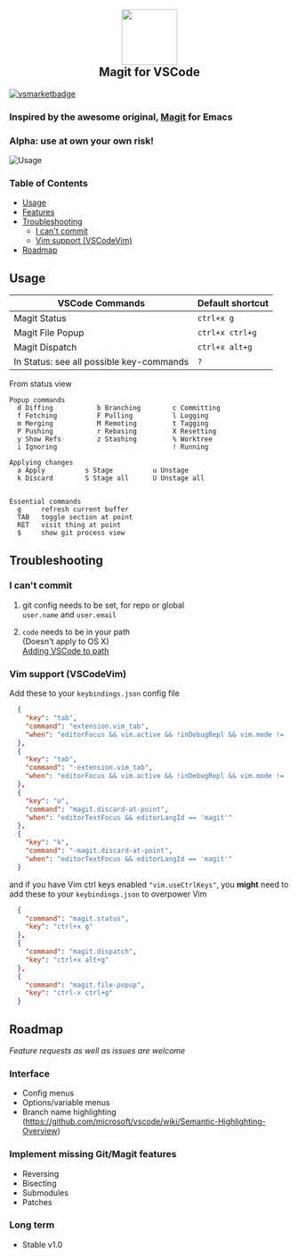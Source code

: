 <h2 align="center"><img src="https://github.com/kahole/vscode-magit/raw/master/images/magit_logo.png" height="100"><br>Magit for VSCode</h2>

[![vsmarketbadge](https://vsmarketplacebadge.apphb.com/version-short/kahole.magit.svg)](https://marketplace.visualstudio.com/items?itemName=kahole.magit)

### Inspired by the awesome original, [Magit](https://magit.vc/) for Emacs  

### **Alpha**: use at own your own risk!

![Usage](https://github.com/kahole/vscode-magit/raw/c13e273164deac7fbfc7e19970a58f90f98bff67/magit_lowdef.gif)

### Table of Contents

- [Usage](#usage)
- [Features](#features)
- [Troubleshooting](#troubleshooting)
  * [I can't commit](#i-cant-commit)
  * [Vim support (VSCodeVim)](#vim-support-vscodevim)
- [Roadmap](#roadmap)

## Usage

| VSCode Commands      | Default shortcut |
|---------------------|------------------|
| Magit Status        |   `ctrl+x g`      |
| Magit File Popup    |   `ctrl+x ctrl+g`    |
| Magit Dispatch      |   `ctrl+x alt+g`    |
| In Status: see all possible key-commands | `?` |

From status view
```
Popup commands
  d Diffing           b Branching        c Committing
  f Fetching          F Pulling          l Logging 
  m Merging           M Remoting         t Tagging
  P Pushing           r Rebasing         X Resetting
  y Show Refs         z Stashing         % Worktree
  i Ignoring                             ! Running
 
Applying changes
  a Apply          s Stage          u Unstage
  k Discard        S Stage all      U Unstage all
  
 
Essential commands
  g     refresh current buffer
  TAB   toggle section at point
  RET   visit thing at point
  $     show git process view
```

## Troubleshooting
### I can't commit
1. git config needs to be set, for repo or global  
`user.name` and `user.email`

2. `code` needs to be in your path  
(Doesn't apply to OS X)  
[Adding VSCode to path](https://code.visualstudio.com/docs/editor/versioncontrol#_vs-code-as-git-editor)

### Vim support (VSCodeVim)

Add these to your `keybindings.json` config file

```json
  {
    "key": "tab",
    "command": "extension.vim_tab",
    "when": "editorFocus && vim.active && !inDebugRepl && vim.mode != 'Insert' && !editorLangId == 'magit'"
  },
  {
    "key": "tab",
    "command": "-extension.vim_tab",
    "when": "editorFocus && vim.active && !inDebugRepl && vim.mode != 'Insert'"
  },
  {
    "key": "o",
    "command": "magit.discard-at-point",
    "when": "editorTextFocus && editorLangId == 'magit'"
  },
  {
    "key": "k",
    "command": "-magit.discard-at-point",
    "when": "editorTextFocus && editorLangId == 'magit'"
  }
```
and if you have Vim ctrl keys enabled `"vim.useCtrlKeys"`, you **might** need to add these to your `keybindings.json` to overpower Vim

```json
  {
    "command": "magit.status",
    "key": "ctrl+x g"
  },
  {
    "command": "magit.dispatch",
    "key": "ctrl+x alt+g"
  },
  {
    "command": "magit.file-popup",
    "key": "ctrl-x ctrl+g"
  }
```

## Roadmap

_Feature requests as well as issues are welcome_

### Interface
- Config menus
- Options/variable menus
- Branch name highlighting     
     (https://github.com/microsoft/vscode/wiki/Semantic-Highlighting-Overview)

### Implement missing Git/Magit features
  - Reversing
  - Bisecting
  - Submodules
  - Patches

### Long term
- Stable v1.0
